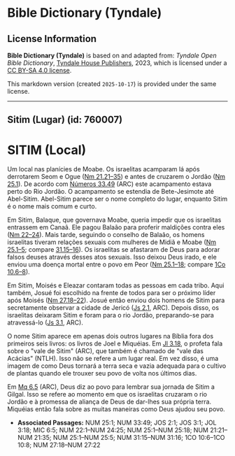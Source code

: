 # Bible Dictionary (Tyndale)

## License Information

**Bible Dictionary (Tyndale)** is based on and adapted from: _Tyndale Open Bible Dictionary_, [Tyndale House Publishers](https://tyndaleopenresources.com/), 2023, which is licensed under a [CC BY-SA 4.0 license](https://creativecommons.org/licenses/by-sa/4.0/legalcode.en).

This markdown version (created `2025-10-17`) is provided under the same license.



--------------------------------

## Sitim (Lugar) (id: 760007)

SITIM (Local)
=============

Um local nas planícies de Moabe. Os israelitas acamparam lá após derrotarem Seom e Ogue ([Nm 21\.21–35](https://ref.ly/Num21:21-Num21:35)) e antes de cruzarem o Jordão ([Nm 25\.1](https://ref.ly/Num25:1)). De acordo com [Números 33\.49](https://ref.ly/Num33:49) (ARC) este acampamento estava perto do Rio Jordão. O acampamento se estendia de Bete\-Jesimote até Abel\-Sitim. Abel\-Sitim parece ser o nome completo do lugar, enquanto Sitim é o nome mais comum e curto.

Em Sitim, Balaque, que governava Moabe, queria impedir que os israelitas entrassem em Canaã. Ele pagou Balaão para proferir maldições contra eles ([Nm 22–24](https://ref.ly/Num22:1-Num24:25)). Mais tarde, seguindo o conselho de Balaão, os homens israelitas tiveram relações sexuais com mulheres de Midiã e Moabe ([Nm 25\.1–5](https://ref.ly/Num25:1-Num25:5); compare [31\.15–16](https://ref.ly/Num31:15-Num31:16)). Os israelitas se afastaram de Deus para adorar falsos deuses através desses atos sexuais. Isso deixou Deus irado, e ele enviou uma doença mortal entre o povo em Peor ([Nm 25\.1–18](https://ref.ly/Num25:1-Num25:18); compare [1Co 10\.6–8](https://ref.ly/1Cor10:6-1Cor10:8)).

Em Sitim, Moisés e Eleazar contaram todas as pessoas em cada tribo. Aqui também, Josué foi escolhido na frente de todos para ser o próximo líder após Moisés ([Nm 27\.18–22](https://ref.ly/Num27:18-Num27:22)). Josué então enviou dois homens de Sitim para secretamente observar a cidade de Jericó ([Js 2\.1](https://ref.ly/Josh2:1), ARC). Depois disso, os israelitas deixaram Sitim e foram para o rio Jordão, preparando\-se para atravessá\-lo ([Js 3\.1](https://ref.ly/Josh3:1), ARC).

O nome Sitim aparece em apenas dois outros lugares na Bíblia fora dos primeiros seis livros: os livros de Joel e Miquéias. Em [Jl 3\.18](https://ref.ly/Joel3:18), o profeta fala sobre o "vale de Sitim" (ARC), que também é chamado de "vale das Acácias" (NTLH). Isso não se refere a um lugar real. Em vez disso, é uma imagem de como Deus tornará a terra seca e vazia adequada para o cultivo de plantas quando ele trouxer seu povo de volta nos últimos dias.

Em [Mq 6\.5](https://ref.ly/Mic6:5) (ARC), Deus diz ao povo para lembrar sua jornada de Sitim a Gilgal. Isso se refere ao momento em que os israelitas cruzaram o rio Jordão e à promessa de aliança de Deus de dar\-lhes sua própria terra. Miquéias então fala sobre as muitas maneiras como Deus ajudou seu povo.

* **Associated Passages:** NUM 25:1; NUM 33:49; JOS 2:1; JOS 3:1; JOL 3:18; MIC 6:5; NUM 22:1–NUM 24:25; NUM 25:1–NUM 25:18; NUM 21:21–NUM 21:35; NUM 25:1–NUM 25:5; NUM 31:15–NUM 31:16; 1CO 10:6–1CO 10:8; NUM 27:18–NUM 27:22

